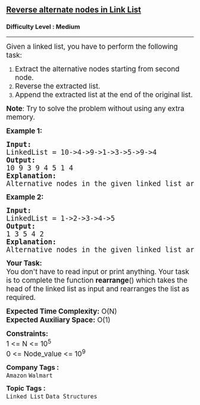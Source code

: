 <h2><a href="https://www.geeksforgeeks.org/problems/given-a-linked-list-reverse-alternate-nodes-and-append-at-the-end/1?page=3&category=Linked%20List&sortBy=submissions">Reverse alternate nodes in Link List</a></h2><h3>Difficulty Level : Medium</h3><hr><div class="problems_problem_content__Xm_eO"><p><span style="font-size: 14pt;">Given a linked list, you have to perform&nbsp;the following task:</span></p>
<ol>
<li><span style="font-size: 14pt;">Extract the&nbsp;alternative nodes&nbsp;starting from second node.</span></li>
<li><span style="font-size: 14pt;">Reverse the extracted list.</span></li>
<li><span style="font-size: 14pt;">Append the extracted list at the end of the original list.</span></li>
</ol>
<p><span style="font-size: 14pt;"><strong>Note</strong>: Try to solve the problem without using any extra memory.</span></p>
<p><span style="font-size: 14pt;"><strong>Example 1:</strong></span></p>
<pre><span style="font-size: 14pt;"><strong>Input:
</strong>LinkedList = 10-&gt;4-&gt;9-&gt;1-&gt;3-&gt;5-&gt;9-&gt;4
<strong>Output: <br></strong>10 9 3 9 4 5 1 4<strong>
Explanation: <br></strong>Alternative nodes in the given linked list are 4,1,5,4. Reversing the alternative nodes from the given list, and then appending them to the end of the list results in a list 10-&gt;9-&gt;3-&gt;9-&gt;4-&gt;5-&gt;1-&gt;4.
</span></pre>
<p><span style="font-size: 14pt;"><strong>Example 2:</strong></span></p>
<pre><span style="font-size: 14pt;"><strong>Input:
</strong>LinkedList = 1-&gt;2-&gt;3-&gt;4-&gt;5
<strong>Output: <br></strong>1 3 5 4 2&nbsp;<strong>
Explanation:<br></strong>Alternative nodes in the given linked list are 2 and 4. Reversing the alternative nodes from the given list, and then appending them to the end of the list results in a list 1-&gt;3-&gt;5-&gt;4-&gt;2.</span></pre>
<p><span style="font-size: 14pt;"><strong>Your Task:</strong><br>You don't have to read input or print anything. Your&nbsp;task is to complete the function&nbsp;<strong>rearrange</strong>() which takes the head of the linked list as input and&nbsp;rearranges the list as required.</span></p>
<p><span style="font-size: 14pt;"><strong>Expected Time Complexity:</strong>&nbsp;O(N)<br><strong>Expected Auxiliary Space:</strong>&nbsp;O(1)</span></p>
<p><span style="font-size: 14pt;"><strong>Constraints:</strong><br>1 &lt;= N &lt;= 10<sup>5</sup><br>0 &lt;= Node_value &lt;= 10<sup>9</sup></span></p></div><p><span style=font-size:18px><strong>Company Tags : </strong><br><code>Amazon</code>&nbsp;<code>Walmart</code>&nbsp;<br><p><span style=font-size:18px><strong>Topic Tags : </strong><br><code>Linked List</code>&nbsp;<code>Data Structures</code>&nbsp;